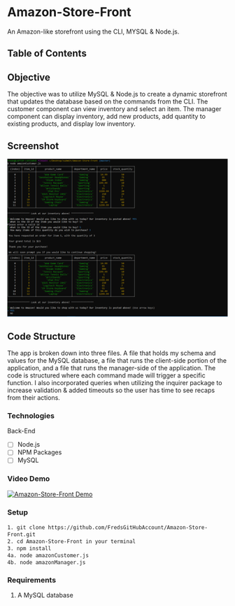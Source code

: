 # Amazon-Store-Front
An Amazon-like storefront using the CLI, MYSQL &amp; Node.js.

## Table of Contents 

## Objective 

The objective was to utilize MySQL & Node.js to create a dynamic storefront that updates the database based on the commands from the CLI.  The customer component can view inventory and select an item.  The manager component can display inventory, add new products, add quantity to existing products, and display low inventory.

## Screenshot
![Screenshot](/ss/amazon.png)

## Code Structure

The app is broken down into three files. A file that holds my schema and values for the MySQL database, a file that runs the client-side portion of the application, and a file that runs the manager-side of the application.  The code is structured where each command made will trigger a specific function.  I also incorporated queries when utilizing the inquirer package to increase validation & added timeouts so the user has time to see recaps from their actions.

### Technologies
Back-End
- [ ] Node.js
- [ ] NPM Packages
- [ ] MySQL

### Video Demo
[![Amazon-Store-Front Demo](https://img.youtube.com/vi/R5m683zdxiQ/0.jpg)](https://youtu.be/R5m683zdxiQ)


### Setup 
```
1. git clone https://github.com/FredsGitHubAccount/Amazon-Store-Front.git
2. cd Amazon-Store-Front in your terminal
3. npm install 
4a. node amazonCustomer.js
4b. node amazonManager.js

```

### Requirements

1. A MySQL database
